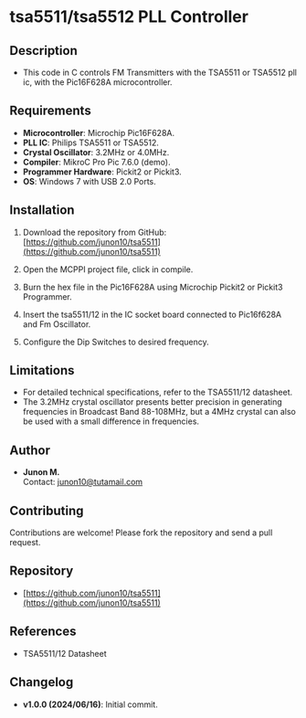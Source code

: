 
# tsa5511/tsa5512 PLL Controller

## Description

- This code in C controls FM Transmitters with the TSA5511 or TSA5512 pll ic, with the Pic16F628A microcontroller.

## Requirements

- **Microcontroller**: Microchip Pic16F628A.
- **PLL IC**: Philips TSA5511 or TSA5512.
- **Crystal Oscillator**: 3.2MHz or 4.0MHz.
- **Compiler**: MikroC Pro Pic 7.6.0 (demo).
- **Programmer Hardware**: Pickit2 or Pickit3.
- **OS**: Windows 7 with USB 2.0 Ports.

## Installation

1. Download the repository from GitHub:
   [https://github.com/junon10/tsa5511](https://github.com/junon10/tsa5511)

2. Open the MCPPI project file, click in compile.

3. Burn the hex file in the Pic16F628A using Microchip Pickit2 or Pickit3 Programmer.

4. Insert the tsa5511/12 in the IC socket board connected to Pic16f628A and Fm Oscillator.

5. Configure the Dip Switches to desired frequency.

## Limitations

- For detailed technical specifications, refer to the TSA5511/12 datasheet.
- The 3.2MHz crystal oscillator presents better precision in generating frequencies in Broadcast Band 88-108MHz, but a 4MHz crystal can also be used with a small difference in frequencies.

## Author

- **Junon M.**  
  Contact: [junon10@tutamail.com](mailto:junon10@tutamail.com)

## Contributing

Contributions are welcome! Please fork the repository and send a pull request.

## Repository

- [https://github.com/junon10/tsa5511](https://github.com/junon10/tsa5511)

## References

- TSA5511/12 Datasheet

## Changelog

- **v1.0.0 (2024/06/16)**: Initial commit.
